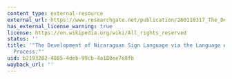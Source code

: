 ```yaml
---
content_type: external-resource
external_url: https://www.researchgate.net/publication/260118317_The_Development_of_Nicaraguan_Sign_Language_via_the_Language_Acquisition_Process
has_external_license_warning: true
license: https://en.wikipedia.org/wiki/All_rights_reserved
status: ''
title: '"The Development of Nicaraguan Sign Language via the Language Acquisition
  Process."'
uid: b2193282-4885-4deb-99cb-4a188ee7e8fb
wayback_url: ''
---
```

